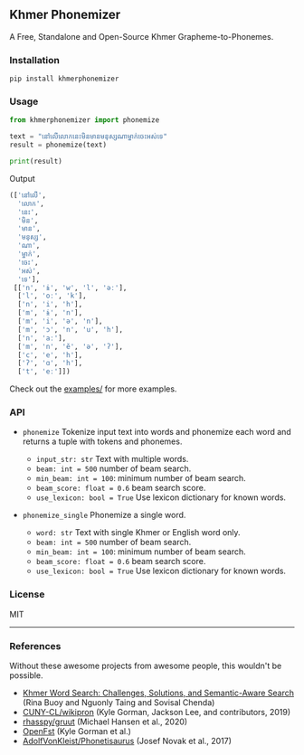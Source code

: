 ## Khmer Phonemizer

A Free, Standalone and Open-Source Khmer Grapheme-to-Phonemes.

### Installation

```shell
pip install khmerphonemizer
```

### Usage

```python
from khmerphonemizer import phonemize

text = "នៅលើលោកនេះមិនមានមនុស្សណាម្នាក់ចេះអស់ទេ"
result = phonemize(text)

print(result)
```

Output

```python
(['នៅលើ',
  'លោក',
  'នេះ',
  'មិន',
  'មាន',
  'មនុស្ស',
  'ណា',
  'ម្នាក់',
  'ចេះ',
  'អស់',
  'ទេ'],
 [['n', 'ɨ', 'w', 'l', 'əː'],
  ['l', 'oː', 'k'],
  ['n', 'i', 'h'],
  ['m', 'ɨ', 'n'],
  ['m', 'i', 'ə', 'n'],
  ['m', 'ɔ', 'n', 'u', 'h'],
  ['n', 'aː'],
  ['m', 'n', 'ĕ', 'ə', 'ʔ'],
  ['c', 'e', 'h'],
  ['ʔ', 'ɑ', 'h'],
  ['t', 'eː']])
```

Check out the [examples/](./examples/) for more examples.

### API

- `phonemize` Tokenize input text into words and phonemize each word and returns a tuple with tokens and phonemes.
  - `input_str: str` Text with multiple words.
  - `beam: int = 500` number of beam search.
  - `min_beam: int = 100`: minimum number of beam search.
  - `beam_score: float = 0.6` beam search score.
  - `use_lexicon: bool = True` Use lexicon dictionary for known words.

- `phonemize_single` Phonemize a single word.
  - `word: str` Text with single Khmer or English word only.
  - `beam: int = 500` number of beam search.
  - `min_beam: int = 100`: minimum number of beam search.
  - `beam_score: float = 0.6` beam search score.
  - `use_lexicon: bool = True` Use lexicon dictionary for known words.

### License

MIT

---

### References

Without these awesome projects from awesome people, this wouldn't be possible.

- [Khmer Word Search: Challenges, Solutions, and Semantic-Aware Search](https://arxiv.org/abs/2112.08918) (Rina Buoy and Nguonly Taing and Sovisal Chenda)
- [CUNY-CL/wikipron](https://github.com/CUNY-CL/wikipron/) (Kyle Gorman, Jackson Lee, and contributors, 2019)
- [rhasspy/gruut](https://github.com/rhasspy/gruut) (Michael Hansen et al., 2020)
- [OpenFst](https://www.openfst.org/) (Kyle Gorman et al.)
- [AdolfVonKleist/Phonetisaurus](https://github.com/AdolfVonKleist/Phonetisaurus) (Josef Novak et al., 2017)
